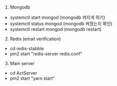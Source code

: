 1. Mongodb
- systemctl start mongod (mongodb 켜지게 하기)
- systemctl status mongod (mongodb 켜졌는지 확인)
- systemctl restart mongod (mongodb restart)

2. Redis (email verification)
- cd redis-stabble
- pm2 start "redis-server redis.conf"

3. Main server
- cd ActServer
- pm2 start "yarn start"